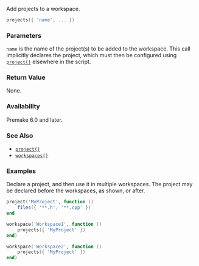 Add projects to a workspace.

```lua
projects({ 'name', ... })
```

### Parameters

`name` is the name of the project(s) to be added to the workspace. This call implicitly declares the project, which must then be configured using [`project()`](project.md) elsewhere in the script.

### Return Value

None.

### Availability

Premake 6.0 and later.

### See Also

- [`project()`](project.md)
- [`workspaces()`](workspaces.md)

### Examples

Declare a project, and then use it in multiple workspaces. The project may be declared before the workspaces, as shown, or after.

```lua
project('MyProject', function ()
	files({ '**.h', '**.cpp' })
end

workspace('Workspace1', function ()
	projects({ 'MyProject' })
end)

workspace('Workspace2', function ()
	projects({ 'MyProject' })
end)
```
